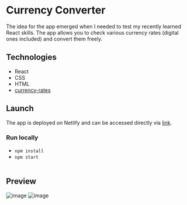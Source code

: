 # Currency Converter
The idea for the app emerged when I needed to test my recently learned React skills. The app allows you to check various currency rates (digital ones included) and convert them freely.

## Technologies
- React
- CSS
- HTML
- [currency-rates](https://github.com/fawazahmed0/currency-api) 

## Launch
The app is deployed on Netlify and can be accessed directly via [link](https://currency-converter-ir.netlify.app/).   

### Run locally
- `npm install`
- `npm start` <br><br>

## Preview
![image](https://user-images.githubusercontent.com/33060719/168487417-02f10e14-debf-453b-9be6-6ba7733a4861.png)
![image](https://user-images.githubusercontent.com/33060719/168487454-b5d9f9a6-19cc-4c43-a127-b26ec11f90f8.png)



